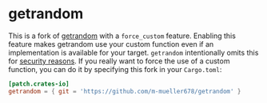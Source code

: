 # getrandom

This is a fork of [getrandom](https://github.com/m-mueller678/getrandom) with a `force_custom` feature.
Enabling this feature makes getrandom use your custom function even if an implementation is available for your target.
`getrandom` intentionally omits this for [security reasons](https://github.com/rust-random/getrandom/pull/269).
If you really want to force the use of a custom function, you can do it by specifying this fork in your `Cargo.toml`:

```toml
[patch.crates-io]
getrandom = { git = 'https://github.com/m-mueller678/getrandom' }
```
